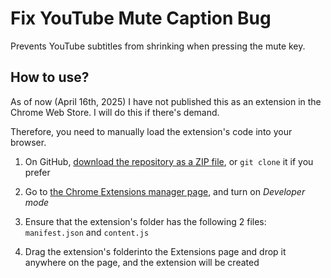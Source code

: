 # Fix YouTube Mute Caption Bug

Prevents YouTube subtitles from shrinking when pressing the mute key.

## How to use?

As of now (April 16th, 2025) I have not published this as an extension in the Chrome Web Store. I will do this if there's demand.

Therefore, you need to manually load the extension's code into your browser.

1. On GitHub, [download the repository as a ZIP file](https://github.com/Noam-Bahar/youtube-fix-mute-caption-bug/archive/refs/heads/main.zip), or `git clone` it if you prefer

2. Go to [the Chrome Extensions manager page](chrome://extensions), and turn on _Developer mode_

3. Ensure that the extension's folder has the following 2 files: `manifest.json` and `content.js`

3. Drag the extension's folderinto the Extensions page and drop it anywhere on the page, and the extension will be created
